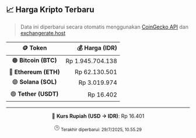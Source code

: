 

<!-- HARGA_KRIPTO -->
## 📈 Harga Kripto Terbaru

> Data ini diperbarui secara otomatis menggunakan [CoinGecko API](https://www.coingecko.com/) dan [exchangerate.host](https://exchangerate.host/)

<div align="center">

| 🪙 Token | 💰 Harga (IDR) |
|:------:|---------------:|
| 🟠 **Bitcoin (BTC)**   | Rp 1.945.704.138 |
| 🔵 **Ethereum (ETH)**  | Rp 62.130.501 |
| 🟣 **Solana (SOL)**    | Rp 3.019.974 |
| 🟢 **Tether (USDT)**   | Rp 16.402 |

---

💱 **Kurs Rupiah (USD → IDR)**: Rp 16.401

🕒 <sub>Terakhir diperbarui: 29/7/2025, 10.55.29</sub>

</div>
<!-- /HARGA_KRIPTO -->